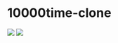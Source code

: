 # 10000time-clone
<img src="https://github.com/k201gun/img/blob/main/Screenshot%202021-05-06%20at%2017.18.28.jpg?raw=true">
<img src="https://github.com/k201gun/img/blob/main/Screenshot%202021-05-06%20at%2017.18.53.jpg?raw=true">
